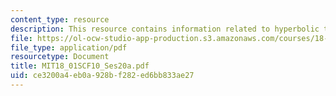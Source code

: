 ```yaml
---
content_type: resource
description: This resource contains information related to hyperbolic trig functions.
file: https://ol-ocw-studio-app-production.s3.amazonaws.com/courses/18-01sc-single-variable-calculus-fall-2010/ce3200a4eb0a928bf282ed6bb833ae27_MIT18_01SCF10_Ses20a.pdf
file_type: application/pdf
resourcetype: Document
title: MIT18_01SCF10_Ses20a.pdf
uid: ce3200a4-eb0a-928b-f282-ed6bb833ae27
---
```


